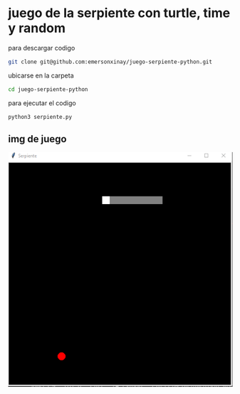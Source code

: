 # juego de la serpiente con turtle, time y random

para descargar codigo 
```bash
git clone git@github.com:emersonxinay/juego-serpiente-python.git
``` 
ubicarse en la carpeta
```bash
cd juego-serpiente-python
``` 

para ejecutar el codigo
```bash
python3 serpiente.py
``` 

## img de juego 
<img src="serpiente.PNG">

